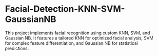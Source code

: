 # Facial-Detection-KNN-SVM-GaussianNB
This project implements facial recognition using custom KNN, SVM, and Gaussian NB. It features a tailored KNN for optimized facial analysis, SVM for complex feature differentiation, and Gaussian NB for statistical predictions. 
